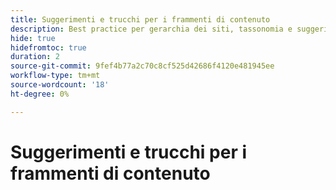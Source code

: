 ```yaml
---
title: Suggerimenti e trucchi per i frammenti di contenuto
description: Best practice per gerarchia dei siti, tassonomia e suggerimenti sui tag
hide: true
hidefromtoc: true
duration: 2
source-git-commit: 9fef4b77a2c70c8cf525d42686f4120e481945ee
workflow-type: tm+mt
source-wordcount: '18'
ht-degree: 0%

---
```



# Suggerimenti e trucchi per i frammenti di contenuto
